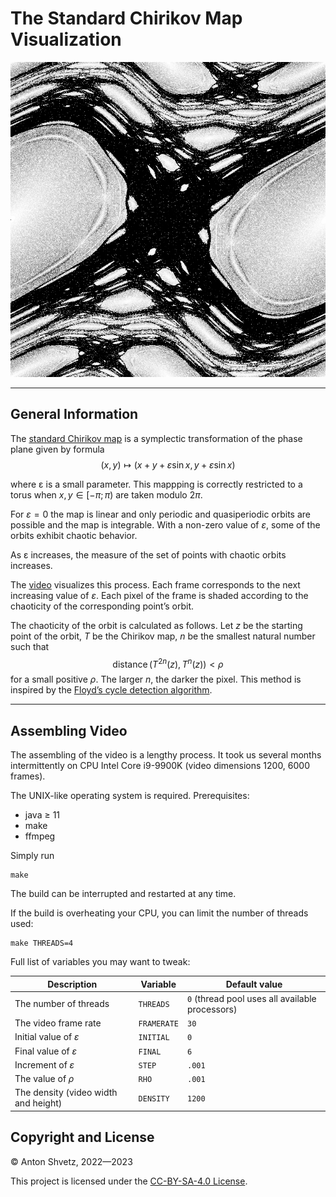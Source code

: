 # The Standard Chirikov Map Visualization

![SAMPLE](SAMPLE.png)

---

## General Information

The [standard Chirikov map](https://en.wikipedia.org/wiki/Standard_map) is a
symplectic transformation of the phase plane given by formula
$$(x,y)\mapsto(x+y+\varepsilon\sin x,y+\varepsilon\sin x)$$

where ε is a small parameter. This mappping is correctly restricted to a torus
when $x,y\in[-\pi;\pi)$ are taken modulo $2\pi$.

For $\varepsilon=0$ the map is linear and only periodic and quasiperiodic orbits are
possible and the map is integrable. With a non-zero value of $\varepsilon$, some of the
orbits exhibit chaotic behavior.

As ε increases, the measure of the set of points with chaotic orbits increases.

The [video](http://mech.math.msu.su/~shvetz/chirikov/) visualizes this process.
Each frame corresponds to the next increasing value of $\varepsilon$. Each pixel of the
frame is shaded according to the chaoticity of the corresponding point’s orbit.

The chaoticity of the orbit is calculated as follows. Let $z$ be the starting
point of the orbit, $T$ be the Chirikov map, $n$ be the smallest natural number
such that
$$\operatorname{distance}(T^{2n}(z),T^n(z))<\rho$$
for a small positive $\rho$. The larger $n$, the darker the pixel. This method is
inspired by the [Floyd’s cycle detection
algorithm](https://en.wikipedia.org/wiki/Floyd%27s_cycle-finding_algorithm).

---

## Assembling Video

The assembling of the video is a lengthy process. It took us several months
intermittently on CPU Intel Core i9-9900K (video dimensions 1200, 6000 frames).

The UNIX-like operating system is required. Prerequisites:

* java ≥ 11
* make
* ffmpeg

Simply run
```shell
make
```

The build can be interrupted and restarted at any time.

If the build is overheating your CPU, you can limit the number of threads used:
```shell
make THREADS=4
```

Full list of variables you may want to tweak:

Description | Variable | Default value
----------- | -------- | -------------
The number of threads | `THREADS` | `0` (thread pool uses all available processors)
The video frame rate| `FRAMERATE` | `30`
Initial value of $\varepsilon$ | `INITIAL` | `0`
Final value of $\varepsilon$ | `FINAL` | `6`
Increment of $\varepsilon$ | `STEP` | `.001`
The value of $\rho$ | `RHO` | `.001`
The density (video width and height) | `DENSITY` | `1200`

## Copyright and License

© Anton Shvetz, 2022—2023

This project is licensed under the
[CC-BY-SA-4.0 License](https://creativecommons.org/licenses/by-sa/4.0/deed).

